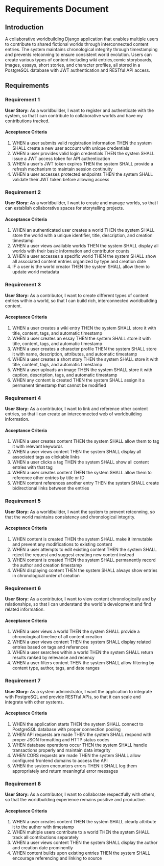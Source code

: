 # Requirements Document

## Introduction

A collaborative worldbuilding Django application that enables multiple users to contribute to shared fictional worlds through interconnected content entries. The system maintains chronological integrity through timestamping and prevents retconning to ensure consistent world evolution. Users can create various types of content including wiki entries,comic storyboards, images, essays, short stories, and character profiles, all stored in a PostgreSQL database with JWT authentication and RESTful API access.

## Requirements

### Requirement 1

**User Story:** As a worldbuilder, I want to register and authenticate with the system, so that I can contribute to collaborative worlds and have my contributions tracked.

#### Acceptance Criteria

1. WHEN a user submits valid registration information THEN the system SHALL create a new user account with unique credentials
2. WHEN a user provides valid login credentials THEN the system SHALL issue a JWT access token for API authentication
3. WHEN a user's JWT token expires THEN the system SHALL provide a refresh mechanism to maintain session continuity
4. WHEN a user accesses protected endpoints THEN the system SHALL validate their JWT token before allowing access

### Requirement 2

**User Story:** As a worldbuilder, I want to create and manage worlds, so that I can establish collaborative spaces for storytelling projects.

#### Acceptance Criteria

1. WHEN an authenticated user creates a world THEN the system SHALL store the world with a unique identifier, title, description, and creation timestamp
2. WHEN a user views available worlds THEN the system SHALL display all worlds with their basic information and contributor counts
3. WHEN a user accesses a specific world THEN the system SHALL show all associated content entries organized by type and creation date
4. IF a user is the world creator THEN the system SHALL allow them to update world metadata

### Requirement 3

**User Story:** As a contributor, I want to create different types of content entries within a world, so that I can build rich, interconnected worldbuilding content.

#### Acceptance Criteria

1. WHEN a user creates a wiki entry THEN the system SHALL store it with title, content, tags, and automatic timestamp
2. WHEN a user creates an essay THEN the system SHALL store it with title, content, tags, and automatic timestamp  
3. WHEN a user creates a character profile THEN the system SHALL store it with name, description, attributes, and automatic timestamp
4. WHEN a user creates a short story THEN the system SHALL store it with title, content, tags, and automatic timestamp
5. WHEN a user uploads an image THEN the system SHALL store it with caption, description, tags, and automatic timestamp
6. WHEN any content is created THEN the system SHALL assign it a permanent timestamp that cannot be modified

### Requirement 4

**User Story:** As a contributor, I want to link and reference other content entries, so that I can create an interconnected web of worldbuilding information.

#### Acceptance Criteria

1. WHEN a user creates content THEN the system SHALL allow them to tag it with relevant keywords
2. WHEN a user views content THEN the system SHALL display all associated tags as clickable links
3. WHEN a user clicks a tag THEN the system SHALL show all content entries with that tag
4. WHEN a user creates content THEN the system SHALL allow them to reference other entries by title or ID
5. WHEN content references another entry THEN the system SHALL create bidirectional links between the entries

### Requirement 5

**User Story:** As a worldbuilder, I want the system to prevent retconning, so that the world maintains consistency and chronological integrity.

#### Acceptance Criteria

1. WHEN content is created THEN the system SHALL make it immutable and prevent any modifications to existing content
2. WHEN a user attempts to edit existing content THEN the system SHALL reject the request and suggest creating new content instead
3. WHEN content is created THEN the system SHALL permanently record the author and creation timestamp
4. WHEN displaying content THEN the system SHALL always show entries in chronological order of creation

### Requirement 6

**User Story:** As a contributor, I want to view content chronologically and by relationships, so that I can understand the world's development and find related information.

#### Acceptance Criteria

1. WHEN a user views a world THEN the system SHALL provide a chronological timeline of all content creation
2. WHEN a user views content THEN the system SHALL display related entries based on tags and references
3. WHEN a user searches within a world THEN the system SHALL return results ranked by relevance and recency
4. WHEN a user filters content THEN the system SHALL allow filtering by content type, author, tags, and date ranges

### Requirement 7

**User Story:** As a system administrator, I want the application to integrate with PostgreSQL and provide RESTful APIs, so that it can scale and integrate with other systems.

#### Acceptance Criteria

1. WHEN the application starts THEN the system SHALL connect to PostgreSQL database with proper connection pooling
2. WHEN API requests are made THEN the system SHALL respond with proper JSON formatting and HTTP status codes
3. WHEN database operations occur THEN the system SHALL handle transactions properly and maintain data integrity
4. WHEN CORS requests are made THEN the system SHALL allow configured frontend domains to access the API
5. WHEN the system encounters errors THEN it SHALL log them appropriately and return meaningful error messages

### Requirement 8

**User Story:** As a contributor, I want to collaborate respectfully with others, so that the worldbuilding experience remains positive and productive.

#### Acceptance Criteria

1. WHEN a user creates content THEN the system SHALL clearly attribute it to the author with timestamp
2. WHEN multiple users contribute to a world THEN the system SHALL track all contributions separately
3. WHEN a user views content THEN the system SHALL display the author and creation date prominently
4. WHEN content builds upon existing entries THEN the system SHALL encourage referencing and linking to source